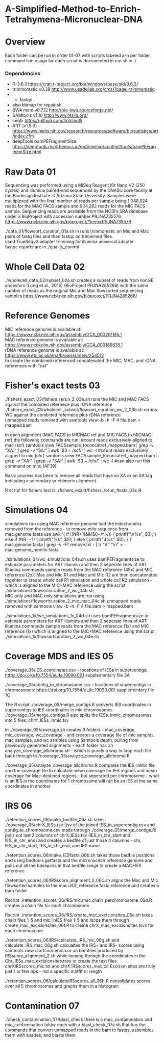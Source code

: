 # A-Simplified-Method-to-Enrich-Tetrahymena-Micronuclear-DNA

# Overview 
Each folder can be run in order 01-07 with scripts labeled a-h per folder, command line usage for each script is documented in run.sh in ./ 
### Dependencies 
* R-3.6.3 https://cran.r-project.org/bin/windows/base/old/3.6.3/ 
* trimmomatic v0.38 http://www.usadellab.org/cms/?page=trimmomatic
* * fastqc
* also bbmap for repair.sh
* BWA mem v0.7.12 http://bio-bwa.sourceforge.net/
* SAMtools v1.10 http://www.htslib.org/
* seqtk https://github.com/lh3/seqtk
* ART (v1.5.0) https://www.niehs.nih.gov/research/resources/software/biostatistics/art/index.cfm
* deepTools bamPEFragmentSize https://deeptools.readthedocs.io/en/develop/content/tools/bamPEFragmentSize.html 

# Raw Data 01
Sequencing was performed using a MiSeq Reagent Kit Nano V2 (250 cycles) and Illumina paired-end sequenced by the DNASU core facility at the Biodesign Institute at Arizona State University. Samples were multiplexed with the final number of reads per sample being 1,048,024 reads for the MAC FACS sample and 904,282 reads for the MIC FACS sample. Sequencing reads are available from the NCBI’s SRA database under a BioProject with accession number PRJNA735576: https://www.ncbi.nlm.nih.gov/bioproject/?term=PRJNA735576 <br />

./data_01/flowsort_curation_01a.sh in runs trimmomatic on Mic and Mac pairs of fastq files and then fastqc on trimmmed files <br />
used TrueSeqv3 adapter trimming for illumina universal adapter <br />
fastqc reports are in ./quality_control

# Whole Cell Data 02 
./wholecell_data_02/subset_02a.sh creates a subset of reads from nonGE ancestors (Long et al., 2016) (BioProject PRJNA285268) with the same number of reads as the original Mic and Mac flowsorted sequencing samples https://www.ncbi.nlm.nih.gov/bioproject/PRJNA285268/

# Reference Genomes 
MIC reference genome is available at: https://www.ncbi.nlm.nih.gov/assembly/GCA_000261185.1 <br />
MAC reference genome is available at: https://www.ncbi.nlm.nih.gov/assembly/GCA_000189635.1 <br />
rDNA reference genome is available at: https://www.ebi.ac.uk/ena/browser/view/X54512  <br />
to create the combined referenced concatenated the MIC, MAC, and rDNA references with "cat" 

# Fisher's exact tests 03
./fishers_exact_03/fishers_rerun_2_03a.sh runs the MIC and MAC FACS against the combined refernece plus rDNA reference <br />
./fishers_exact_03/wholecell_subset/flowsort_curation_wc_2_03b.sh reruns WC against the combined refernece plus rDNA reference <br />
unmapped reads removed with samtools view -b -h -F 4 file.bam > mapped.bam

In each alignment (MAC FACS to MICMAC ref and MIC FACS to MICMAC ref) the following commands are run: #count reads exclusively aligned to mac (scf) 
samtools view FACSsample_toconcatref_mapped.bam | grep -v "XA:" | grep -v "SA:" | awk '$3 ~ /scf/' | wc -l 
#count reads exclusively aligned to mic (chr) 
samtools view FACSsample_toconcatref_mapped.bam | grep -v "XA:" | grep -v "SA:" | awk '$3 ~ /chr/' | wc -l #can also run this command on mito (AF39)

Basic process has been to remove all reads that have an XA or an SA tag indicating a secondary or chimeric alignment.

R script for fishers test is ./fishers_exact/fishers_rerun_ftests_03c.R

# Simulations 04
simulations run using MAC reference genome had the mitochondria removed from the reference - to remove mito sequence from mac.genome.fasta use awk '{ if ((NR>1)&&($0~/^>/)) { printf("\n%s", $0); } else if (NR==1) { printf("%s", $0); } else { printf("\t%s", $0); } }' mac.genome.fasta | grep -v -Ff remove.txt - | tr "\t" "\n" > mac.genome_nomito.fasta

./simulations_04/wc_simulations_04a.sh uses bamPEFragmentsize to estimate parameters for ART Illumina and then 2 seperate lines of ART Illumina commands sample reads from the MAC reference (45x) and MIC reference (2x). Mac and Mic R1 and Mac and Mic R2 are then concateneted togehter to create whole cell R1 simulation and whole cell R2 simulation - which is aligned to the MIC+MAC reference using the script ./simulations/flowsortcuration_2_wc_04b.sh <br />
MIC only and MAC only simulations are run using ./simulations/flowsortcuration_2_mic_mac_04c.sh
unmapped reads removed with samtools view -b -h -F 4 file.bam > mapped.bam <br />


./simulations_1x/wc_simulations_1x_04d.sh uses bamPEFragmentsize to estimate parameters for ART Illumina and then 2 seperate lines of ART Illumina commands sample reads from the MAC reference (1x) and MIC reference (1x) which is aligned to the MIC+MAC reference using the script ./simulations_1x/flowsortcuration_2_wc_04e.sh

# Coverage MDS and IES 05
./coverage_05/IES_coordinates.csv - locations of IESs in supercontigs: https://doi.org/10.7554/eLife.19090.001 supplementary file 3A 

./coverage_05/contig_to_chromosome.csv - locations of supercontigs in chromosomes: https://doi.org/10.7554/eLife.19090.001 supplementary file 1C

The R script ./coverage_05/merge_contigs.R converts IES coordinates in supercontigs to IES coordinates in mic chromosomes. ./coverage_05/merge_contigs.R also splits the IESs_inmic_chromosomes into 5 files: chr#_IESs_inmic.tsv

in ./coverage_05/coverage.sh creates 3 folders - mac_coverage, mic_coverage, wc_coverage - and creates a coverage file of mic samples, mac samples, and wc samples using Samtools depth, pulling from previously generated alignments - each folder has an analyze_coverage_allchromo.sh - which is purely a way to loop each file back through to /coverage_05/analyze_coverage_allchromo.R 

./coverage_05/analyze_coverage_allchromo.R compares the IES_inMic file and the coverage file to calculate mean coverage for IES regions and mean coverage for Mac-destined regions - but seperated per chromosome - what is an IES in the coordinates for 1 chromosome will not be an IES at the same coordinates in another

# IRS 06
./retention_scores_06/make_bedfile_06a.sh takes ./coverage_05/chrX_IESs.tsv (tsv of the joined IES_in_supercontig.csv and contig_to_chromosome.csv made through ./coverage_05/merge_contigs.R) pulls out last 2 columns of chrX_IESs.tsv (IES_in_chr_start and IES_in_chr_end) and creates a bedfile of just those 4 columns - chr, IES_in_chr_start, IES_in_chr_end, and IES name 

./retention_scores_06/make_IESfasta_06b.sh takes those bedfile positions and using bedtools getfasta and the micronucealr reference genome and pulls out all the basepairs in that bedfile range to create a MAC+IES reference 

./retention_scores_06/IRSscore_alignment_2_06c.sh aligns the Mac and Mic flowsorted samples to the mac+IES_reference.fasta reference and creates a bam folder

Rscript ./retention_scores_06/IRS/mic.mac.chain_perchromosome_06d.R creates a chain file for each chromosome 

Rscript ./retention_scores_06/IRS/create_mac_excisionsites_06e.sh takes chain files 1-5 and mic_inIES files 1-5 and loops them through create_mac_excisionsites_06f.R to create chrX_mac_excisionsites.tsvs for each chromosome

./retention_scores_06/IRS/calculate_IRS_mic_06g.sh and calculate_IRS_mac_06g.sh calcualtes the IRS+ and IRS- scores using samtools view startcoor:endcoor on bamfiles produced by IRSscore_alignment_2.sh while looping through the coordinates in the Chr_IESs_mac_excisionsites.tsvs to create the text files chrXIRSscores_mic.txt and chrX IRSscores_mac.txt Excision sites are truly just 1 or few bps - not a specific motfif or length 

./retention_scores_06/calculateIRSscores_all_06h.R consolidates scores over all 5 chromosomes and graphs them in a histogram

# Contamination 07
./check_contamination_07/blast_check there is a mac_contamination and mic_contamination folder each with a blast_check_07a.sh that has the commands that convert unmapped reads in the bam to fastqs, assembles them with spades, and blasts them
